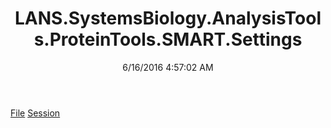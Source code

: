 ﻿---
title: LANS.SystemsBiology.AnalysisTools.ProteinTools.SMART.Settings
date: 6/16/2016 4:57:02 AM
---

[File](T-LANS.SystemsBiology.AnalysisTools.ProteinTools.SMART.Settings.File.html)
[Session](T-LANS.SystemsBiology.AnalysisTools.ProteinTools.SMART.Settings.Session.html)
